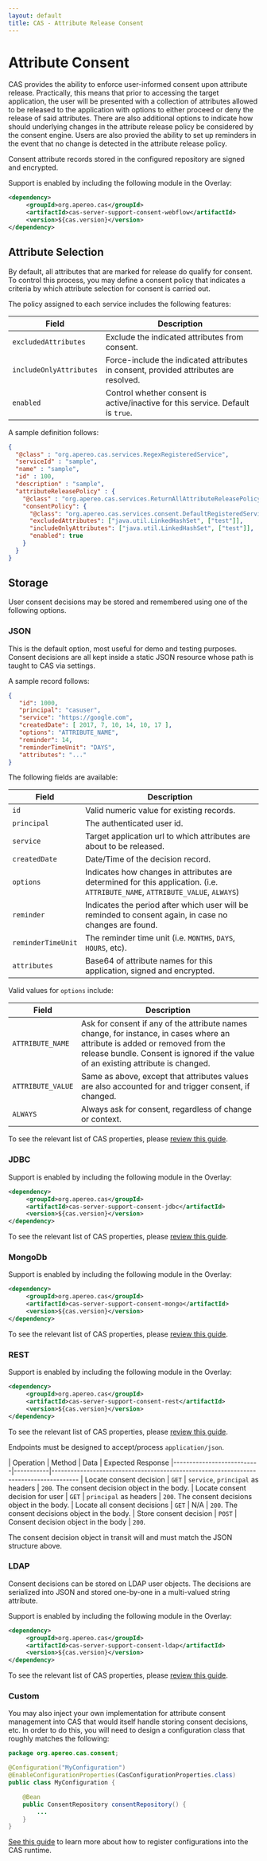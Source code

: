 ```yaml
---
layout: default
title: CAS - Attribute Release Consent
---
```


# Attribute Consent

CAS provides the ability to enforce user-informed consent upon attribute release. Practically, this means that prior to accessing the target application, the user will be presented with a collection of attributes allowed to be released to the application with options to either proceed or deny the release of said attributes. There are also additional options to indicate how should underlying changes in the attribute release policy be considered by the consent engine. Users are also provied the ability to set up reminders in the event that no change is detected in the attribute release policy.

Consent attribute records stored in the configured repository are signed and encrypted.

Support is enabled by including the following module in the Overlay:

```xml
<dependency>
     <groupId>org.apereo.cas</groupId>
     <artifactId>cas-server-support-consent-webflow</artifactId>
     <version>${cas.version}</version>
</dependency>
```

## Attribute Selection

By default, all attributes that are marked for release do qualify for consent. To control this process, you may define a consent policy that indicates a criteria by which attribute selection for consent is carried out.

The policy assigned to each service includes the following features:

| Field                      | Description
|----------------------------|---------------------------------------------------------------------------------------
| `excludedAttributes`       | Exclude the indicated attributes from consent.
| `includeOnlyAttributes`    | Force-include the indicated attributes in consent, provided attributes are resolved.
| `enabled`                  | Control whether consent is active/inactive for this service. Default is `true`.

A sample definition follows:

```json
{
  "@class" : "org.apereo.cas.services.RegexRegisteredService",
  "serviceId" : "sample",
  "name" : "sample",
  "id" : 100,
  "description" : "sample",
  "attributeReleasePolicy" : {
    "@class" : "org.apereo.cas.services.ReturnAllAttributeReleasePolicy",
    "consentPolicy": {
      "@class": "org.apereo.cas.services.consent.DefaultRegisteredServiceConsentPolicy",
      "excludedAttributes": ["java.util.LinkedHashSet", ["test"]],
      "includeOnlyAttributes": ["java.util.LinkedHashSet", ["test"]],
      "enabled": true
    }
  }
}
```

## Storage

User consent decisions may be stored and remembered using one of the following options.

### JSON

This is the default option, most useful for demo and testing purposes. Consent decisions are all
kept inside a static JSON resource whose path is taught to CAS via settings.

A sample record follows:

```json
{
   "id": 1000,
   "principal": "casuser",
   "service": "https://google.com",
   "createdDate": [ 2017, 7, 10, 14, 10, 17 ],
   "options": "ATTRIBUTE_NAME",
   "reminder": 14,
   "reminderTimeUnit": "DAYS",
   "attributes": "..."
}
```

The following fields are available:

| Field                     | Description
|---------------------------|-------------------------------------------------------------------------------------------------
| `id`                      | Valid numeric value for existing records.
| `principal`               | The authenticated user id.
| `service`                 | Target application url to which attributes are about to be released.
| `createdDate`             | Date/Time of the decision record.
| `options`                 | Indicates how changes in attributes are determined for this application. (i.e. `ATTRIBUTE_NAME`, `ATTRIBUTE_VALUE`, `ALWAYS`)
| `reminder`                | Indicates the period after which user will be reminded to consent again, in case no changes are found.
| `reminderTimeUnit`        | The reminder time unit (i.e. `MONTHS`, `DAYS`, `HOURS`, etc).
| `attributes`              | Base64 of attribute names for this application, signed and encrypted.

Valid values for `options` include:

| Field                     | Description
|---------------------------|-------------------------------------------------------------------------------------------------
| `ATTRIBUTE_NAME`          | Ask for consent if any of the attribute names change, for instance, in cases where an attribute is added or removed from the release bundle. Consent is ignored if the value of an existing attribute is changed.
| `ATTRIBUTE_VALUE`         | Same as above, except that attributes values are also accounted for and trigger consent, if changed.
| `ALWAYS`                  | Always ask for consent, regardless of change or context.

To see the relevant list of CAS properties, please [review this guide](../installation/Configuration-Properties.html#json-attribute-consent).

### JDBC

Support is enabled by including the following module in the Overlay:

```xml
<dependency>
     <groupId>org.apereo.cas</groupId>
     <artifactId>cas-server-support-consent-jdbc</artifactId>
     <version>${cas.version}</version>
</dependency>
```

To see the relevant list of CAS properties, please [review this guide](../installation/Configuration-Properties.html#jpa-attribute-consent).

### MongoDb

Support is enabled by including the following module in the Overlay:

```xml
<dependency>
     <groupId>org.apereo.cas</groupId>
     <artifactId>cas-server-support-consent-mongo</artifactId>
     <version>${cas.version}</version>
</dependency>
```

To see the relevant list of CAS properties, please [review this guide](../installation/Configuration-Properties.html#mongodb-attribute-consent).


### REST

Support is enabled by including the following module in the Overlay:

```xml
<dependency>
     <groupId>org.apereo.cas</groupId>
     <artifactId>cas-server-support-consent-rest</artifactId>
     <version>${cas.version}</version>
</dependency>
```

To see the relevant list of CAS properties, please [review this guide](../installation/Configuration-Properties.html#rest-attribute-consent).

Endpoints must be designed to accept/process `application/json`.

| Operation                 | Method    | Data                                 | Expected Response
|---------------------------|-----------|--------------------------------------------------------------------------------------
| Locate consent decision   | `GET`     | `service`, `principal` as headers    | `200`. The consent decision object in the body.
| Locate consent decision for user   | `GET`     | `principal` as headers    | `200`. The consent decisions object in the body.
| Locate all consent decisions  | `GET`     | N/A    | `200`. The consent decisions object in the body.
| Store consent decision    | `POST`    |  Consent decision object in the body | `200`.

The consent decision object in transit will and must match the JSON structure above.


### LDAP

Consent decisions can be stored on LDAP user objects. The decisions are serialized into JSON and stored one-by-one in a multi-valued string attribute.

Support is enabled by including the following module in the Overlay:

```xml
<dependency>
     <groupId>org.apereo.cas</groupId>
     <artifactId>cas-server-support-consent-ldap</artifactId>
     <version>${cas.version}</version>
</dependency>
```

To see the relevant list of CAS properties, please [review this guide](../installation/Configuration-Properties.html#ldap-attribute-consent).


### Custom

You may also inject your own implementation for attribute consent management into CAS that would itself handle storing consent decisions, etc. In order to do this, you will need to design a configuration class that roughly matches the following: 

```java
package org.apereo.cas.consent;

@Configuration("MyConfiguration")
@EnableConfigurationProperties(CasConfigurationProperties.class)
public class MyConfiguration {

    @Bean
    public ConsentRepository consentRepository() {
        ...
    }
}
```

[See this guide](../installation/Configuration-Management-Extensions.html) to learn more about how to register configurations into the CAS runtime.
